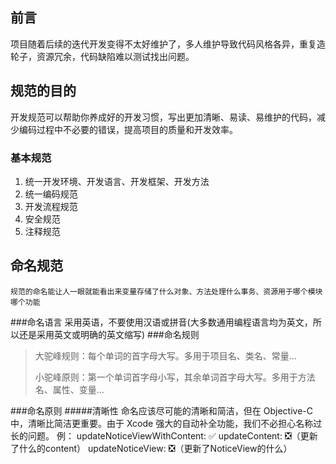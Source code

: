 ## 前言
项目随着后续的迭代开发变得不太好维护了，多人维护导致代码风格各异，重复造轮子，资源冗余，代码缺陷难以测试找出问题。

## 规范的目的
开发规范可以帮助你养成好的开发习惯，写出更加清晰、易读、易维护的代码，减少编码过程中不必要的错误，提高项目的质量和开发效率。
### 基本规范
1.  统一开发环境、开发语言、开发框架、开发方法
2.  统一编码规范
3.  开发流程规范
4.  安全规范
5.  注释规范

## 命名规范
	规范的命名能让人一眼就能看出来变量存储了什么对象、方法处理什么事务、资源用于哪个模块哪个功能
###命名语言
采用英语，不要使用汉语或拼音(大多数通用编程语言均为英文，所以还是采用英文或明确的英文缩写)
###命名规则

> 大驼峰规则：每个单词的首字母大写。多用于项目名、类名、常量...
> 
>  小驼峰原则：第一个单词首字母小写，其余单词首字母大写。多用于方法名、属性、变量...

###命名原则
#####清晰性
命名应该尽可能的清晰和简洁，但在 Objective-C 中，清晰比简洁更重要。由于 Xcode 强大的自动补全功能，我们不必担心名称过长的问题。
例： updateNoticeViewWithContent:			✅
updateContent:			❎（更新了什么的content）
updateNoticeView:			❎（更新了NoticeView的什么）
	